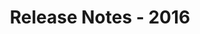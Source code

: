 ﻿---
title: Release Notes - 2016
articleTitle: Release Notes - 2016
linktitle: Release Notes - 2016
description: "Release Notes - 2016 – learn about the latest updates and fixes."
type: docs
weight: 40
url: /reportingservices/release-notes-2016/
---


